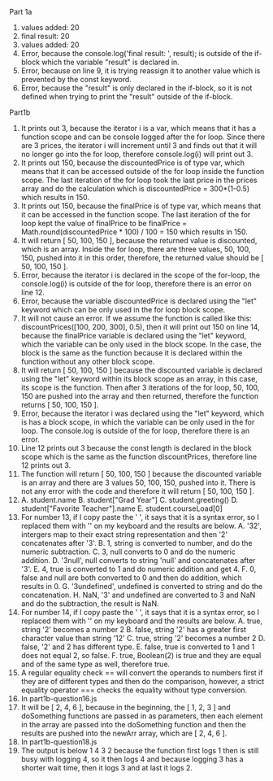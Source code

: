 Part 1a
1. values added:  20
2. final result:  20
3. values added:  20
4. Error, because the console.log('final result: ', result); is outside of the if-block which the variable "result" is declared in.
5. Error, because on line 9, it is trying reassign it to another value which is prevented by the const keyword.
6. Error, because the "result" is only declared in the if-block, so it is not defined when trying to print the "result" outside of the if-block.

Part1b
1. It prints out 3, because the iterator i is a var, which means that it has a function scope and can be console logged after the for loop. Since there are 3 prices, the iterator i will increment until 3 and finds out that it will no longer go into the for loop, therefore console.log(i) will print out 3.
2. It prints out 150, because the discountedPrice is of type var, which means that it can be accessed outside of the for loop inside the function scope. The last iteration of the for loop took the last price in the prices array and do the calculation which is discountedPrice = 300*(1-0.5) which results in 150.
3. It prints out 150, because the finalPrice is of type var, which means that it can be accessed in the function scope. The last iteration of the for loop kept the value of finalPrice to be finalPrice = Math.round(discountedPrice * 100) / 100 = 150 which results in 150.
4. It will return [ 50, 100, 150 ], because the returned value is discounted, which is an array. Inside the for loop, there are three values, 50, 100, 150, pushed into it in this order, therefore, the returned value should be [ 50, 100, 150 ].
5. Error, because the iterator i is declared in the scope of the for-loop, the console.log(i) is outside of the for loop, therefore there is an error on line 12.
6. Error, because the variable discountedPrice is declared using the "let" keyword which can be only used in the for loop block scope.
7. It will not cause an error. If we assume the function is called like this: discountPrices([100, 200, 300], 0.5), then it will print out 150 on line 14, because the finalPrice variable is declared using the "let" keyword, which the variable can be only used in the block scope. In the case, the block is the same as the function because it is declared within the function without any other block scope. 
8. It will return  [ 50, 100, 150 ] because the discounted variable is declared using the "let" keyword within its block scope as an array, in this case, its scope is the function. Then after 3 iterations of the for loop, 50, 100, 150 are pushed into the array and then returned, therefore the function returns [ 50, 100, 150 ].
9. Error, because the iterator i was declared using the "let" keyword, which is has a block scope, in which the variable can be only used in the for loop. The console.log is outside of the for loop, therefore there is an error.
10. Line 12 prints out 3 because the const length is declared in the block scope which is the same as the function discountPrices, therefore line 12 prints out 3.
11. The function will return [ 50, 100, 150 ] because the discounted variable is an array and there are 3 values 50, 100, 150, pushed into it. There is not any error with the code and therefore it will return [ 50, 100, 150 ].
12. A. student.name
    B. student["Grad Year"]
    C. student.greeting()
    D. student["Favorite Teacher"].name
    E. student.courseLoad[0]
13. For number 13, if I copy paste the ' ', it says that it is a syntax error, so I replaced them with '' on my keyboard and the results are below.
    A. '32', intergers map to their exact string representation and then '2' concatenates after '3'.
    B. 1, string is converted to number, and do the numeric subtraction.
    C. 3, null converts to 0 and do the numeric addition.
    D. '3null', null converts to string 'null' and concatenates after '3'.
    E. 4, true is converted to 1 and do numeric addition and get 4.
    F. 0, false and null are both converted to 0 and then do addition, which results in 0.
    G. '3undefined', undefined is converted to string and do the concatenation.
    H. NaN, '3' and undefined are converted to 3 and NaN and do the subtraction, the result is NaN.
14. For number 14, if I copy paste the ' ', it says that it is a syntax error, so I replaced them with '' on my keyboard and the results are below.
    A. true, string '2' becomes a number 2
    B. false, string '2' has a greater first character value than string '12'
    C. true, string '2' becomes a number 2
    D. false, '2' and 2 has different type.
    E. false, true is converted to 1 and 1 does not equal 2, so false.
    F. true, Boolean(2) is true and they are equal and of the same type as well, therefore true.
15. A regular equality check == will convert the operands to numbers first if they are of different types and then do the comparison, however, a strict equality operator === checks the equality without type conversion.
16. In part1b-question16.js
17. It will be [ 2, 4, 6 ], because in the beginning, the [ 1, 2, 3 ] and doSomething functions are passed in as parameters, then each element in the array are passed into the doSomething function and then the results are pushed into the newArr array, which are [ 2, 4, 6 ].
18. In part1b-question18.js
19. The output is below
    1
    4
    3
    2
    because the function first logs 1 then is still busy with logging 4, so it then logs 4 and because logging 3 has a shorter wait time, then it logs 3 and at last it logs 2.

